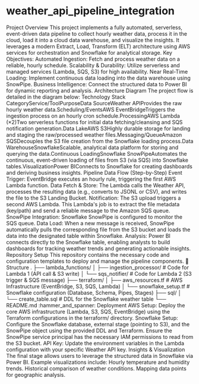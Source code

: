 # weather_api_pipeline_integration
Project Overview
This project implements a fully automated, serverless, event-driven data pipeline to collect hourly weather data, process it in the cloud, load it into a cloud data warehouse, and visualize the insights. It leverages a modern Extract, Load, Transform (ELT) architecture using AWS services for orchestration and Snowflake for analytical storage.
Key Objectives:
Automated Ingestion: Fetch and process weather data on a reliable, hourly schedule.
Scalability & Durability: Utilize serverless and managed services (Lambda, SQS, S3) for high availability.
Near Real-Time Loading: Implement continuous data loading into the data warehouse using SnowPipe.
Business Intelligence: Connect the structured data to Power BI for dynamic reporting and analysis.
Architecture Diagram
The project flow is detailed in the diagram below:
Technology Stack
CategoryService/ToolPurposeData SourceWeather APIProvides the raw hourly weather data.Scheduling/EventsAWS EventBridgeTriggers the ingestion process on an hourly cron schedule.ProcessingAWS Lambda (×2)Two serverless functions for initial data fetching/cleansing and SQS notification generation.Data LakeAWS S3Highly durable storage for landing and staging the raw/processed weather files.Messaging/QueueAmazon SQSDecouples the S3 file creation from the Snowflake loading process.Data WarehouseSnowflakeScalable, analytical data platform for storing and querying the data.Continuous LoadingSnowflake SnowPipeAutomates the continuous, event-driven loading of files from S3 (via SQS) into Snowflake tables.VisualizationPower BIConnects to Snowflake for creating dashboards and deriving business insights.
Pipeline Data Flow (Step-by-Step)
Event Trigger: EventBridge executes an hourly rule, triggering the first AWS Lambda function.
Data Fetch & Store: The Lambda calls the Weather API, processes the resulting data (e.g., converts to JSONL or CSV), and writes the file to the S3 Landing Bucket.
Notification: The S3 upload triggers a second AWS Lambda. This Lambda's job is to extract the file metadata (key/path) and send a reliable message to the Amazon SQS queue.
SnowPipe Integration: Snowflake SnowPipe is configured to monitor the SQS queue.
Data Load: When a new message is received, SnowPipe automatically pulls the corresponding file from the S3 bucket and loads the data into the designated table within Snowflake.
Analysis: Power BI connects directly to the Snowflake table, enabling analysts to build dashboards for tracking weather trends and generating actionable insights.
Repository Setup
This repository contains the necessary code and configuration templates to deploy and manage the pipeline components.
:file_folder: Structure
.
├── lambda_functions/
│   ├── ingestion_processor/  # Code for Lambda 1 (API call & S3 write)
│   └── sqs_notifier/         # Code for Lambda 2 (S3 trigger & SQS message)
├── terraform/
│   ├── aws_resources.tf      # AWS Infrastructure (EventBridge, S3, SQS, Lambda)
│   └── snowflake_setup.tf    # Snowflake configuration (Database, Schema, Pipes, Stages)
├── sql/
│   └── create_table.sql      # DDL for the Snowflake weather table
└── README.md
:hammer_and_spanner: Deployment
AWS Setup: Deploy the core AWS infrastructure (Lambda, S3, SQS, EventBridge) using the Terraform configurations in the terraform/ directory.
Snowflake Setup: Configure the Snowflake database, external stage (pointing to S3), and the SnowPipe object using the provided DDL and Terraform. Ensure the SnowPipe service principal has the necessary IAM permissions to read from the S3 bucket.
API Key: Update the environment variables in the Lambda configuration with your specific Weather API key.
Insights & Visualization
The final stage allows users to leverage the structured data in Snowflake via Power BI. Example visualizations include:
Hourly temperature and humidity trends.
Historical comparison of weather conditions.
Mapping data points for geographic analysis.
